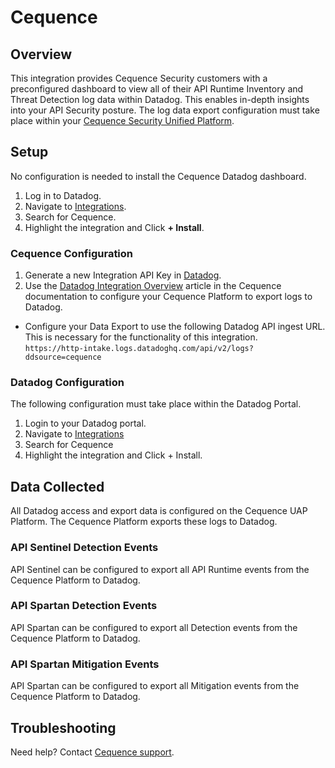 # Cequence

## Overview

This integration provides Cequence Security customers with a preconfigured dashboard to view all of their API Runtime Inventory and Threat Detection log data within Datadog. This enables in-depth insights into your API Security posture. The log data export configuration must take place within your [Cequence Security Unified Platform][3].

## Setup

No configuration is needed to install the Cequence Datadog dashboard.

1. Log in to Datadog.
2. Navigate to [Integrations][7].
3. Search for Cequence.
4. Highlight the integration and Click **+ Install**.


### Cequence Configuration

1. Generate a new Integration API Key in [Datadog][4].
2. Use the [Datadog Integration Overview][3] article in the Cequence documentation to configure your Cequence Platform to export logs to Datadog.
 - Configure your Data Export to use the following Datadog API ingest URL. This is necessary for the functionality of this integration.  
   `https://http-intake.logs.datadoghq.com/api/v2/logs?ddsource=cequence`


### Datadog Configuration

The following configuration must take place within the Datadog Portal.

1. Login to your Datadog portal.
2. Navigate to [Integrations][7]
3. Search for Cequence
4. Highlight the integration and Click + Install.

## Data Collected
All Datadog access and export data is configured on the Cequence UAP Platform. The Cequence Platform exports these logs to Datadog.

### API Sentinel Detection Events

API Sentinel can be configured to export all API Runtime events from the Cequence Platform to Datadog.

### API Spartan Detection Events

API Spartan can be configured to export all Detection events from the Cequence Platform to Datadog.

### API Spartan Mitigation Events

API Spartan can be configured to export all Mitigation events from the Cequence Platform to Datadog.

## Troubleshooting

Need help? Contact [Cequence support][8].

[1]: https://docs.datadoghq.com/help/
[2]: https://www.cequence.ai/
[3]: https://helpdesk.cequence.ai/hc/en-us/articles/8614818269079-Cequence-UAP-Logging-to-Datadog-Log-Management-Overview
[4]: https://app.datadoghq.com/organization-settings/api-keys
[5]: mailto:support@cequence.ai
[6]: https://helpdesk.cequence.ai/hc/en-us/articles/8614818269079-Cequence-UAP-Logging-to-Datadog-Log-Management-Overview6
[7]: https://app.datadoghq.com/integrations
[8]: https://helpdesk.cequence.ai/hc/en-us
